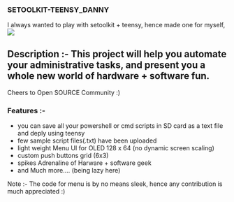 ### SETOOLKIT-TEENSY_DANNY
I always wanted to play with setoolkit + teensy, hence made one for myself,
![](teensy+sd.gif)

## Description :- This project  will help you automate your administrative tasks, and present you a whole new world of hardware + software fun.

Cheers to Open SOURCE Community :)

### Features :-

* you can save all your powershell or cmd scripts in SD card as a text file and deply using teensy
* few sample script files(.txt) have been uploaded
* light weight Menu UI for OLED 128 x 64 (no dynamic screen scaling)
* custom push buttons grid (6x3)
* spikes Adrenaline of Harware + software geek
* and Much more.... (being lazy here)

Note :- The code for menu is by no means sleek, hence any contribution is much appreciated :)
